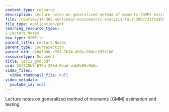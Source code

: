 ```yaml
---
content_type: resource
description: Lecture notes on generalized method of moments (GMM) estimation and testing.
file: /courses/14-385-nonlinear-econometric-analysis-fall-2007/33f528b5676b260d0badeab8b09e9b0c_lec13_gmm.pdf
file_type: application/pdf
learning_resource_types:
- Lecture Notes
ocw_type: OCWFile
parent_title: Lecture Notes
parent_type: CourseSection
parent_uid: a38d3a88-c78f-7b34-499a-08dcc287d180
resourcetype: Document
title: lec13_gmm.pdf
uid: 33f528b5-676b-260d-0bad-eab8b09e9b0c
video_files:
  video_thumbnail_file: null
video_metadata:
  youtube_id: null
---
```

Lecture notes on generalized method of moments (GMM) estimation and testing.

